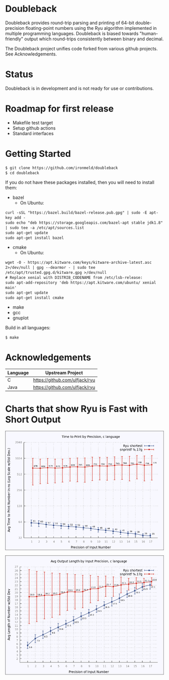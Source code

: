 # Doubleback
Doubleback provides round-trip parsing and printing of 64-bit double-precision floating-point numbers using the Ryu algorithm implemented in multiple programming languages. Doubleback is biased towards "human-friendly" output which round-trips consistently between binary and decimal.

The Doubleback project unifies code forked from various github projects. See Acknowledgements.

# Status
Doubleback is in development and is not ready for use or contributions.

# Roadmap for first release
* Makefile test target
* Setup github actions
* Standard interfaces

# Getting Started

```
$ git clone https://github.com/ironmeld/doubleback
$ cd doubleback
```

If you do not have these packages installed, then you will need to install them:
* bazel
    * On Ubuntu:
```
curl -sSL "https://bazel.build/bazel-release.pub.gpg" | sudo -E apt-key add -
sudo echo "deb https://storage.googleapis.com/bazel-apt stable jdk1.8" | sudo tee -a /etc/apt/sources.list
sudo apt-get update
sudo apt-get install bazel
```
*  cmake
    * On Ubuntu:
```
wget -O - https://apt.kitware.com/keys/kitware-archive-latest.asc 2>/dev/null | gpg --dearmor - | sudo tee /etc/apt/trusted.gpg.d/kitware.gpg >/dev/null
# Replace xenial with DISTRIB_CODENAME from /etc/lsb-release:
sudo apt-add-repository 'deb https://apt.kitware.com/ubuntu/ xenial main'
sudo apt-get update
sudo apt-get install cmake
```
*  make
*  gcc
*  gnuplot

Build in all languages:
```
$ make
```

# Acknowledgements

| Language | Upstream Project |
|----------|------------------|
| C        | https://github.com/ulfjack/ryu |
| Java     | https://github.com/ulfjack/ryu |


# Charts that show Ryu is Fast with Short Output

![Ryu ranges from 10 to 20 times faster than standard printf](results/shortest-native-c-double-time.png "Time to Output")

![Ryu output is 30% to 96% out the output length](results/shortest-native-c-double-length.png "Output Length")


